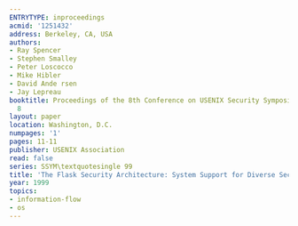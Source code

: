 ```yaml
---
ENTRYTYPE: inproceedings
acmid: '1251432'
address: Berkeley, CA, USA
authors:
- Ray Spencer
- Stephen Smalley
- Peter Loscocco
- Mike Hibler
- David Ande rsen
- Jay Lepreau
booktitle: Proceedings of the 8th Conference on USENIX Security Symposium - Volume
  8
layout: paper
location: Washington, D.C.
numpages: '1'
pages: 11-11
publisher: USENIX Association
read: false
series: SSYM\textquotesingle 99
title: 'The Flask Security Architecture: System Support for Diverse Security Policies'
year: 1999
topics:
- information-flow
- os
---
```

